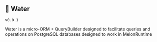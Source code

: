 ## 🍉 Water 
`v0.0.1`

Water is a micro-ORM + QueryBuilder designed to facilitate queries and operations on PostgreSQL databases designed to work in MelonRuntime
